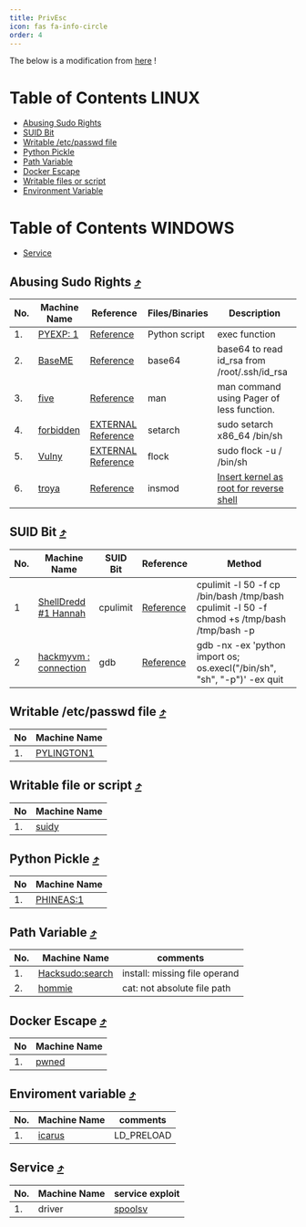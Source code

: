 ```yaml
---
title: PrivEsc
icon: fas fa-info-circle
order: 4
---
```


The below is a modification from [here](https://github.com/Ignitetechnologies/Privilege-Escalation) !

<a name="table-of-contents"></a>
Table of Contents LINUX
==================================

* [Abusing Sudo Rights](#sudo)
* [SUID Bit](#suid)
* [Writable /etc/passwd file](#etc)
* [Python Pickle](#pickle)
* [Path Variable](#path)
* [Docker Escape](#docker)
* [Writable files or script](#wfos)
* [Environment Variable](#ev)


Table of Contents WINDOWS
==================================

* [Service](#Service)

<a name="sudo"></a>
##  Abusing Sudo Rights [⤴](#table-of-contents)

|No.|Machine Name|Reference|Files/Binaries| Description |
|-------|--------------|--------------|----------------|----------------|
|1.|[PYEXP: 1](https://www.vulnhub.com/entry/pyexp-1,534/)|[Reference](https://am-a-circle.github.io/posts/PYEXP_1/)| Python script| exec function |
|2.|[BaseME](https://hackmyvm.eu/machines/machine.php?vm=BaseME)|[Reference](https://am-a-circle.github.io/posts/BaseME/)| base64| base64 to read id_rsa from /root/.ssh/id_rsa |
|3.|[five](https://hackmyvm.eu/machines/machine.php?vm=five)|[Reference](https://am-a-circle.github.io/posts/five/)| man | man command using Pager of less function. |
|4.|[forbidden](https://hackmyvm.eu/machines/machine.php?vm=Forbidden)| [EXTERNAL Reference](https://d4t4s3c.medium.com/hackmyvm-forbidden-4266900e6c94) | setarch |  sudo setarch x86_64 /bin/sh |
|5.|[Vulny](https://hackmyvm.eu/machines/machine.php?vm=Vulny)| [EXTERNAL Reference](https://kerszl.github.io/hacking/walkthrough/vulny/) | flock |   sudo flock -u / /bin/sh |
|6.|[troya](https://hackmyvm.eu/machines/machine.php?vm=troya)|[Reference](https://am-a-circle.github.io/posts/troya/)| insmod | [Insert kernel as root for reverse shell](https://book.hacktricks.xyz/linux-unix/privilege-escalation/linux-capabilities#example-2-with-binary)  |
 
<a name="suid"></a>
##  SUID Bit [⤴](#table-of-contents)

|No.| Machine Name                 |SUID Bit| Reference | Method |
|-------|------------------------------|-------|-------|--------------------------------------------------------|
|1|[ShellDredd #1 Hannah](https://www.vulnhub.com/entry/onsystem-shelldredd-1-hannah,545/)| cpulimit|[Reference](https://am-a-circle.github.io/posts/ONSYSTEM-HANNAH/)  | cpulimit -l 50 -f cp /bin/bash /tmp/bash <br> cpulimit -l 50 -f chmod +s /tmp/bash <br>  /tmp/bash -p|
|2|[hackmyvm : connection](https://hackmyvm.eu/machines/machine.php?vm=Connection)| gdb |[Reference](https://am-a-circle.github.io/posts/connection/)  | gdb -nx -ex 'python import os; os.execl("/bin/sh", "sh", "-p")' -ex quit |



<a name="etc"></a>
##  Writable /etc/passwd file [⤴](#table-of-contents)

| No | Machine Name|
|----|-----------|
|1.	 | [PYLINGTON1](https://am-a-circle.github.io/posts/PYLINGTON_1/)|

<a name="wfos"></a>
##  Writable file or script [⤴](#table-of-contents)

| No | Machine Name|
|----|-----------|
|1.	 | [suidy](https://am-a-circle.github.io/posts/suidy/)|

<a name="pickle"></a>
##  Python Pickle [⤴](#table-of-contents)

| No | Machine Name|
|----|-----------|
|1.	 | [PHINEAS:1](https://am-a-circle.github.io/posts/PHINEAS_1/)|

<a name="path"></a>
##  Path Variable [⤴](#table-of-contents)

|No.| Machine Name   | comments  |
|-------|-----------------|--------|
|1.| [Hacksudo:search](https://am-a-circle.github.io/posts/Hacksudo_Search/)|install: missing file operand    |
|2.| [hommie](https://am-a-circle.github.io/posts/Hommie/)|cat: not absolute file path   |

<a name="docker"></a>
##  Docker Escape [⤴](#table-of-contents)

| No | Machine Name|
|----|-----------|
|1.	 | [pwned](https://am-a-circle.github.io/posts/pwned/)|

<a name="ev"></a>

##  Enviroment variable [⤴](#table-of-contents)
|No.| Machine Name   | comments  |
|-------|-----------------|--------|
|1.| [icarus](https://am-a-circle.github.io/posts/icarus/)| LD_PRELOAD |


<a name="Service"></a>
##  Service [⤴](#table-of-contents)
|No.| Machine Name   | service exploit  |
|-------|-----------------|--------|
|1.| driver | [spoolsv](https://github.com/calebstewart/CVE-2021-1675) |

